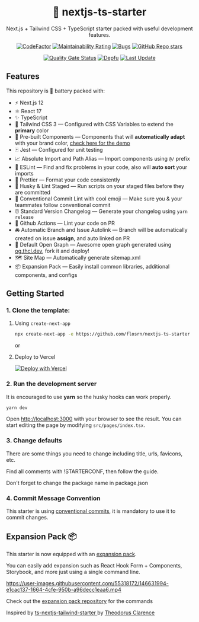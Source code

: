 <div align="center">
  <h1>🚀 nextjs-ts-starter</h1>
  <p>Next.js + Tailwind CSS + TypeScript starter packed with useful development features.</p>

[![CodeFactor](https://www.codefactor.io/repository/github/flosrn/nextjs-ts-starter/badge)](https://www.codefactor.io/repository/github/flosrn/nextjs-ts-starter)
[![Maintainability Rating](https://sonarcloud.io/api/project_badges/measure?project=flosrn_nextjs-ts-starter&metric=sqale_rating)](https://sonarcloud.io/dashboard?id=flosrn_nextjs-ts-starter)
[![Bugs](https://sonarcloud.io/api/project_badges/measure?project=flosrn_nextjs-ts-starter&metric=bugs)](https://sonarcloud.io/dashboard?id=flosrn_nextjs-ts-starter)
[![GitHub Repo stars](https://img.shields.io/github/stars/flosrn/nextjs-ts-starter)](https://github.com/flosrn/nextjs-ts-starter/stargazers)

[![Quality Gate Status](https://sonarcloud.io/api/project_badges/measure?project=flosrn_nextjs-ts-starter&metric=alert_status)](https://sonarcloud.io/summary/new_code?id=flosrn_nextjs-ts-starter)
[![Depfu](https://badges.depfu.com/badges/6e20d2307eab6a5bcf3471f17401968a/count.svg)](https://depfu.com/github/flosrn/nextjs-ts-starter?project_id=33576)
[![Last Update](https://img.shields.io/badge/deps%20update-every%20sunday-blue.svg)](https://shields.io/)

</div>

## Features

This repository is 🔋 battery packed with:

- ⚡️ Next.js 12
- ⚛️ React 17
- ✨ TypeScript
- 🍃 Tailwind CSS 3 — Configured with CSS Variables to extend the **primary** color
- 💎 Pre-built Components — Components that will **automatically adapt** with your brand color, [check here for the demo](https://nextjs-ts-starter-flosrn.vercel.app/components)
- 🃏 Jest — Configured for unit testing
- 📈 Absolute Import and Path Alias — Import components using `@/` prefix
- 📏 ESLint — Find and fix problems in your code, also will **auto sort** your imports
- 💖 Prettier — Format your code consistently
- 🐶 Husky & Lint Staged — Run scripts on your staged files before they are committed
- 🤖 Conventional Commit Lint with cool emoji — Make sure you & your teammates follow conventional commit
- ⏰ Standard Version Changelog — Generate your changelog using `yarn release`
- 👷 Github Actions — Lint your code on PR
- 🚘 Automatic Branch and Issue Autolink — Branch will be automatically created on issue **assign**, and auto linked on PR
- 👀 Default Open Graph — Awesome open graph generated using [og.thcl.dev](https://github.com/theodorusclarence/og), fork it and deploy!
- 🗺 Site Map — Automatically generate sitemap.xml
- 📦 Expansion Pack — Easily install common libraries, additional components, and configs

## Getting Started

### 1. Clone the template:

1. Using `create-next-app`

   ```bash
   npx create-next-app -e https://github.com/flosrn/nextjs-ts-starter project-name
   ```

   or

2. Deploy to Vercel

   [![Deploy with Vercel](https://vercel.com/button)]()

### 2. Run the development server

It is encouraged to use **yarn** so the husky hooks can work properly.

```bash
yarn dev
```

Open [http://localhost:3000](http://localhost:3000) with your browser to see the result. You can start editing the page by modifying `src/pages/index.tsx`.

### 3. Change defaults

There are some things you need to change including title, urls, favicons, etc.

Find all comments with !STARTERCONF, then follow the guide.

Don't forget to change the package name in package.json

### 4. Commit Message Convention

This starter is using [conventional commits](https://www.conventionalcommits.org/en/v1.0.0/), it is mandatory to use it to commit changes.

## Expansion Pack 📦

This starter is now equipped with an [expansion pack](https://github.com/flosrn/expansion-pack).

You can easily add expansion such as React Hook Form + Components, Storybook, and more just using a single command line.

https://user-images.githubusercontent.com/55318172/146631994-e1cac137-1664-4cfe-950b-a96decc1eaa6.mp4

Check out the [expansion pack repository](https://github.com/flosrn/expansion-pack) for the commands


<p>Inspired by <a href="https://github.
com/theodorusclarence/ts-nextjs-tailwind-starter">ts-nextjs-tailwind-starter
</a> by <a href="https://theodorusclarence.com">Theodorus 
Clarence</a></p>
